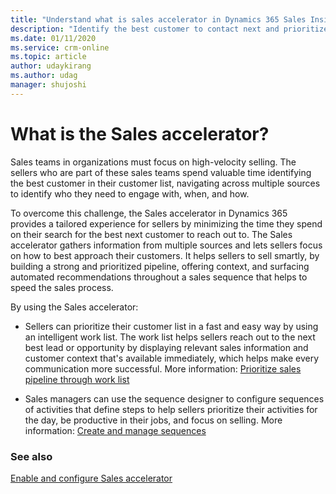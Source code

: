 ```yaml
---
title: "Understand what is sales accelerator in Dynamics 365 Sales Insights | MicrosoftDocs"
description: "Identify the best customer to contact next and prioritize sales activities by using the Sales accelerator in Dynamics 365 Sales Insights."
ms.date: 01/11/2020
ms.service: crm-online
ms.topic: article
author: udaykirang
ms.author: udag
manager: shujoshi
---
```


# What is the Sales accelerator? 

Sales teams in organizations must focus on high-velocity selling. The sellers who are part of these sales teams spend valuable time identifying the best customer in their customer list, navigating across multiple sources to identify who they need to engage with, when, and how. 

To overcome this challenge, the Sales accelerator in Dynamics 365 provides a tailored experience for sellers by minimizing the time they spend on their search for the best next customer to reach out to. The Sales accelerator gathers information from multiple sources and lets sellers focus on how to best approach their customers. It helps sellers to sell smartly, by building a strong and prioritized pipeline, offering context, and surfacing automated recommendations throughout a sales sequence that helps to speed the sales process.

By using the Sales accelerator:

- Sellers can prioritize their customer list in a fast and easy way by using an intelligent work list. The work list helps sellers reach out to the next best lead or opportunity by displaying relevant sales information and customer context that's available immediately, which helps make every communication more successful. More information: [Prioritize sales pipeline through work list](prioritize-sales-pipeline-through-work-list.md)

- Sales managers can use the sequence designer to configure sequences of activities that define steps to help sellers prioritize their activities for the day, be productive in their jobs, and focus on selling. More information: [Create and manage sequences](create-manage-sequences.md)

### See also

[Enable and configure Sales accelerator](enable-configure-sales-accelerator.md)